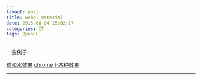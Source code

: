 ```yaml
---
layout: post
title: webgl_material
date: 2015-08-04 15:02:17
categories: IT
tags: OpenGL
---
```


一些例子:

[球和水效果](http://madebyevan.com/webgl-water/)
[chrome上各种效果](https://www.chromeexperiments.com/webgl?page=1&sort=newest)

------
